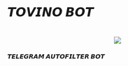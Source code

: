 <h1>𝙏𝙊𝙑𝙄𝙉𝙊 𝘽𝙊𝙏<h1>

  <center><img src="https://telegra.ph/Tovino-05-23"></center>
<h4>𝙏𝙀𝙇𝙀𝙂𝙍𝘼𝙈 𝘼𝙐𝙏𝙊𝙁𝙄𝙇𝙏𝙀𝙍 𝘽𝙊𝙏</h4><br>

